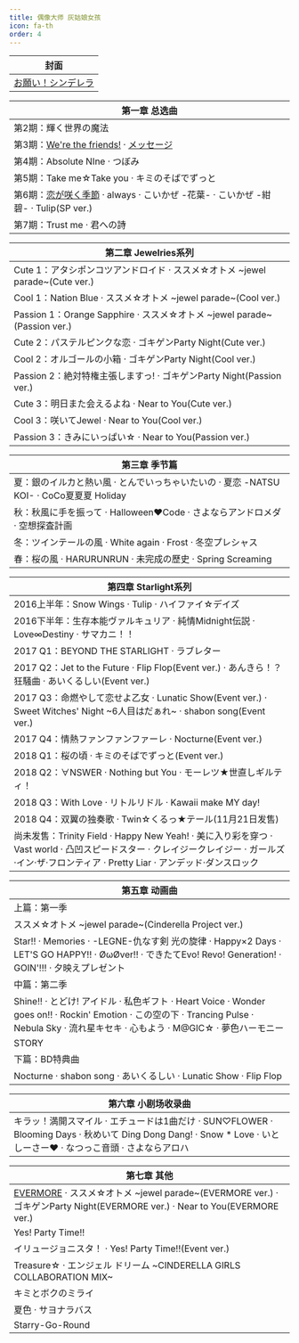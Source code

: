 ```yaml
---
title: 偶像大师 灰姑娘女孩
icon: fa-th
order: 4
---
```


|封面|
|-|
|<a href="2017/10/04/お願い-シンデレラ.html">お願い！シンデレラ</a>|

|第一章 总选曲|
|-|
|第2期：輝く世界の魔法|
|第3期：<a href="2017/10/02/We're-the-friends!.html">We're the friends!</a> · <a href="2017/10/01/メッセージ.html">メッセージ</a>|
|第4期：Absolute NIne · つぼみ|
|第5期：Take me☆Take you · キミのそばでずっと|
|第6期：<a href="2017/09/26/恋が咲く季節.html">恋が咲く季節</a> · always · こいかぜ -花葉- · こいかぜ -紺碧- · Tulip(SP ver.)|
|第7期：Trust me · 君への詩|

|第二章 Jewelries系列|
|-|
|Cute 1：アタシポンコツアンドロイド · ススメ☆オトメ ~jewel parade~(Cute ver.)|
|Cool 1：Nation Blue · ススメ☆オトメ ~jewel parade~(Cool ver.)|
|Passion 1：Orange Sapphire · ススメ☆オトメ ~jewel parade~(Passion ver.)|
|Cute 2：パステルピンクな恋 · ゴキゲンParty Night(Cute ver.)|
|Cool 2：オルゴールの小箱 · ゴキゲンParty Night(Cool ver.)|
|Passion 2：絶対特権主張しますっ! · ゴキゲンParty Night(Passion ver.)|
|Cute 3：明日また会えるよね · Near to You(Cute ver.)|
|Cool 3：咲いてJewel · Near to You(Cool ver.)|
|Passion 3：きみにいっぱい☆ · Near to You(Passion ver.)|

|第三章 季节篇|
|-|
|夏：銀のイルカと熱い風 · とんでいっちゃいたいの · 夏恋 -NATSU KOI- · CoCo夏夏夏 Holiday|
|秋：秋風に手を振って · Halloween♥Code · さよならアンドロメダ · 空想探査計画|
|冬：ツインテールの風 · White again · Frost · 冬空プレシャス|
|春：桜の風 · HARURUNRUN · 未完成の歷史 · Spring Screaming|

|第四章 Starlight系列|
|-|
|2016上半年：Snow Wings · Tulip · ハイファイ☆デイズ|
|2016下半年：生存本能ヴァルキュリア · 純情Midnight伝説 · Love∞Destiny · サマカニ！！|
|2017 Q1：BEYOND THE STARLIGHT · ラブレター|
|2017 Q2：Jet to the Future · Flip Flop(Event ver.) · あんきら！？狂騒曲 · あいくるしい(Event ver.)|
|2017 Q3：命燃やして恋せよ乙女 · Lunatic Show(Event ver.) · Sweet Witches' Night ~6人目はだぁれ~ · shabon song(Event ver.)|
|2017 Q4：情熱ファンファンファーレ · Nocturne(Event ver.)|
|2018 Q1：桜の頃 · キミのそばでずっと(Event ver.)|
|2018 Q2：∀NSWER · Nothing but You · モーレツ★世直しギルティ！|
|2018 Q3：With Love · リトルリドル · Kawaii make MY day!|
|2018 Q4：双翼の独奏歌 · Twin☆くるっ★テール(11月21日发售)|
|尚未发售：Trinity Field · Happy New Yeah! · 美に入り彩を穿つ · Vast world · 凸凹スピードスター · クレイジークレイジー · ガールズ·イン·ザ·フロンティア · Pretty Liar · アンデッド·ダンスロック|

|第五章 动画曲|
|-|
|上篇：第一季|
|ススメ☆オトメ ~jewel parade~(Cinderella Project ver.)|
|Star!! · Memories · -LEGNE-仇なす剣 光の旋律 · Happy×2 Days · LET'S GO HAPPY!! · ØωØver!! · できたてEvo! Revo! Generation! · GOIN'!!! · 夕映えプレゼント|
|中篇：第二季|
|Shine!! · とどけ! アイドル · 私色ギフト · Heart Voice · Wonder goes on!! · Rockin' Emotion · この空の下 · Trancing Pulse · Nebula Sky · 流れ星キセキ · 心もよう · M@GIC☆ · 夢色ハーモニー|
|STORY|
|下篇：BD特典曲|
|Nocturne · shabon song · あいくるしい · Lunatic Show · Flip Flop|

|第六章 小剧场收录曲|
|-|
|キラッ！満開スマイル · エチュードは1曲だけ · SUN♡FLOWER · Blooming Days · 秋めいて Ding Dong Dang! · Snow * Love · いとしーさー♥ · なつっこ音頭 · さよならアロハ|

|第七章 其他|
|-|
|<a href="2017/06/02/EVERMORE.html">EVERMORE</a> · ススメ☆オトメ ~jewel parade~(EVERMORE ver.) · ゴキゲンParty Night(EVERMORE ver.) · Near to You(EVERMORE ver.)|
|Yes! Party Time!!|
|イリュージョニスタ！ · Yes! Party Time!!(Event ver.)|
|Treasure☆ · エンジェル ドリーム ~CINDERELLA GIRLS COLLABORATION MIX~|
|キミとボクのミライ|
|夏色 · サヨナラバス|
|Starry-Go-Round|
